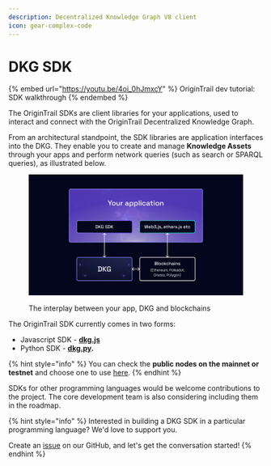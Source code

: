 ```yaml
---
description: Decentralized Knowledge Graph V8 client
icon: gear-complex-code
---
```


# DKG SDK

{% embed url="https://youtu.be/4oi_0hJmxcY" %}
OriginTrail dev tutorial: SDK walkthrough
{% endembed %}

The OriginTrail SDKs are client libraries for your applications, used to interact and connect with the OriginTrail Decentralized Knowledge Graph.

From an architectural standpoint, the SDK libraries are application interfaces into the DKG. They enable you to create and manage **Knowledge Assets** through your apps and perform network queries (such as search or SPARQL queries), as illustrated below.&#x20;

<figure><img src="../../../.gitbook/assets/V8 DKG SDK.png" alt=""><figcaption><p>The interplay between your app, DKG and blockchains</p></figcaption></figure>



The OriginTrail SDK currently comes in two forms:

* Javascript SDK - [**dkg.js**](dkg-v8-js-client/)&#x20;
* Python SDK - [**dkg.py**](dkg-v8-py-client/)**.**&#x20;

{% hint style="info" %}
You can check the **public nodes on the mainnet or testnet** and choose one to use [here](../../../useful-resources/public-nodes.md).
{% endhint %}

SDKs for other programming languages would be welcome contributions to the project. The core development team is also considering including them in the roadmap.

{% hint style="info" %}
Interested in building a DKG SDK in a particular programming language? We'd love to support you.&#x20;

Create an [issue](https://github.com/OriginTrail/ot-node/issues) on our GitHub, and let's get the conversation started!
{% endhint %}
